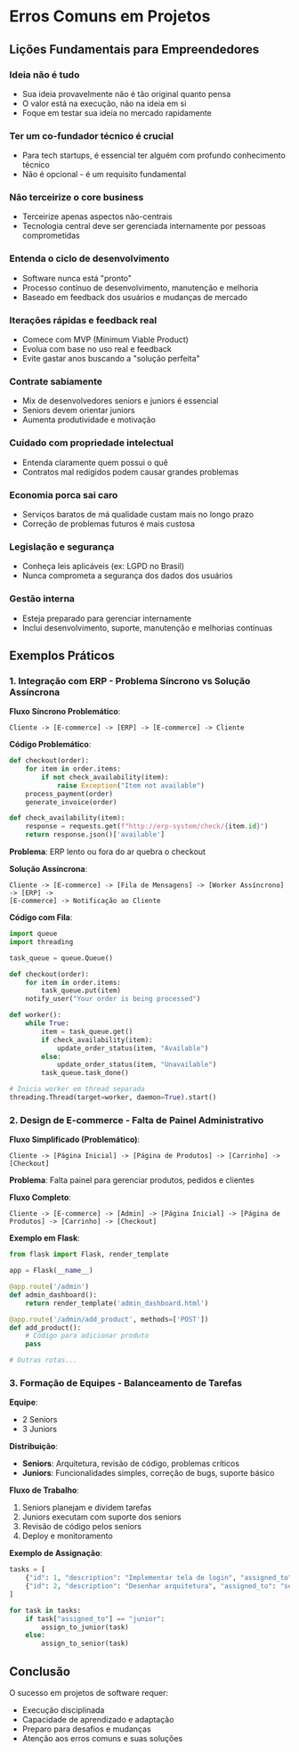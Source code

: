 # Erros Comuns em Projetos

## Lições Fundamentais para Empreendedores

### Ideia não é tudo

- Sua ideia provavelmente não é tão original quanto pensa
- O valor está na execução, não na ideia em si
- Foque em testar sua ideia no mercado rapidamente

### Ter um co-fundador técnico é crucial

- Para tech startups, é essencial ter alguém com profundo conhecimento técnico
- Não é opcional - é um requisito fundamental

### Não terceirize o core business

- Terceirize apenas aspectos não-centrais
- Tecnologia central deve ser gerenciada internamente por pessoas comprometidas

### Entenda o ciclo de desenvolvimento

- Software nunca está "pronto"
- Processo contínuo de desenvolvimento, manutenção e melhoria
- Baseado em feedback dos usuários e mudanças de mercado

### Iterações rápidas e feedback real

- Comece com MVP (Minimum Viable Product)
- Evolua com base no uso real e feedback
- Evite gastar anos buscando a "solução perfeita"

### Contrate sabiamente

- Mix de desenvolvedores seniors e juniors é essencial
- Seniors devem orientar juniors
- Aumenta produtividade e motivação

### Cuidado com propriedade intelectual

- Entenda claramente quem possui o quê
- Contratos mal redigidos podem causar grandes problemas

### Economia porca sai caro

- Serviços baratos de má qualidade custam mais no longo prazo
- Correção de problemas futuros é mais custosa

### Legislação e segurança

- Conheça leis aplicáveis (ex: LGPD no Brasil)
- Nunca comprometa a segurança dos dados dos usuários

### Gestão interna

- Esteja preparado para gerenciar internamente
- Inclui desenvolvimento, suporte, manutenção e melhorias contínuas

## Exemplos Práticos

### 1. Integração com ERP - Problema Síncrono vs Solução Assíncrona

**Fluxo Síncrono Problemático**:

```
Cliente -> [E-commerce] -> [ERP] -> [E-commerce] -> Cliente
```

**Código Problemático**:

```python
def checkout(order):
    for item in order.items:
        if not check_availability(item):
            raise Exception("Item not available")
    process_payment(order)
    generate_invoice(order)

def check_availability(item):
    response = requests.get(f"http://erp-system/check/{item.id}")
    return response.json()['available']
```

**Problema**: ERP lento ou fora do ar quebra o checkout

**Solução Assíncrona**:

```
Cliente -> [E-commerce] -> [Fila de Mensagens] -> [Worker Assíncrono] -> [ERP] ->
[E-commerce] -> Notificação ao Cliente
```

**Código com Fila**:

```python
import queue
import threading

task_queue = queue.Queue()

def checkout(order):
    for item in order.items:
        task_queue.put(item)
    notify_user("Your order is being processed")

def worker():
    while True:
        item = task_queue.get()
        if check_availability(item):
            update_order_status(item, "Available")
        else:
            update_order_status(item, "Unavailable")
        task_queue.task_done()

# Inicia worker em thread separada
threading.Thread(target=worker, daemon=True).start()
```

### 2. Design de E-commerce - Falta de Painel Administrativo

**Fluxo Simplificado (Problemático)**:

```
Cliente -> [Página Inicial] -> [Página de Produtos] -> [Carrinho] -> [Checkout]
```

**Problema**: Falta painel para gerenciar produtos, pedidos e clientes

**Fluxo Completo**:

```
Cliente -> [E-commerce] -> [Admin] -> [Página Inicial] -> [Página de Produtos] -> [Carrinho] -> [Checkout]
```

**Exemplo em Flask**:

```python
from flask import Flask, render_template

app = Flask(__name__)

@app.route('/admin')
def admin_dashboard():
    return render_template('admin_dashboard.html')

@app.route('/admin/add_product', methods=['POST'])
def add_product():
    # Código para adicionar produto
    pass

# Outras rotas...
```

### 3. Formação de Equipes - Balanceamento de Tarefas

**Equipe**:

- 2 Seniors
- 3 Juniors

**Distribuição**:

- **Seniors**: Arquitetura, revisão de código, problemas críticos
- **Juniors**: Funcionalidades simples, correção de bugs, suporte básico

**Fluxo de Trabalho**:

1. Seniors planejam e dividem tarefas
2. Juniors executam com suporte dos seniors
3. Revisão de código pelos seniors
4. Deploy e monitoramento

**Exemplo de Assignação**:

```python
tasks = [
    {"id": 1, "description": "Implementar tela de login", "assigned_to": "junior"},
    {"id": 2, "description": "Desenhar arquitetura", "assigned_to": "senior"}
]

for task in tasks:
    if task["assigned_to"] == "junior":
        assign_to_junior(task)
    else:
        assign_to_senior(task)
```

## Conclusão

O sucesso em projetos de software requer:

- Execução disciplinada
- Capacidade de aprendizado e adaptação
- Preparo para desafios e mudanças
- Atenção aos erros comuns e suas soluções
